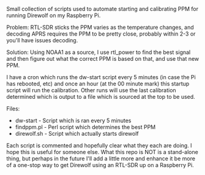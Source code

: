 Small collection of scripts used to automate starting and calibrating PPM for
running Direwolf on my Raspberry Pi.

Problem:  RTL-SDR sticks the PPM varies as the temperature changes, and decoding
APRS requires the PPM to be pretty close, probably within 2-3 or you'll have
issues decoding.

Solution:  Using NOAA1 as a source, I use rtl_power to find the best signal
and then figure out what the correct PPM is based on that, and use that new
PPM.

I have a cron which runs the dw-start script every 5 minutes (in case the Pi has
rebooted, etc) and once an hour (at the 00 minute mark) this startup script
will run the calibration.  Other runs will use the last calibration determined
which is output to a file which is sourced at the top to be used.

Files:

 * dw-start - Script which is ran every 5 minutes
 * findppm.pl - Perl script which determines the best PPM
 * direwolf.sh - Script which actually starts direwolf

Each script is commented and hopefully clear what they each are doing.  I hope
this is useful for someone else.  What this repo is NOT is a stand-alone thing,
but perhaps in the future I'll add a little more and enhance it be more of a
one-stop way to get Direwolf using an RTL-SDR up on a Raspberry Pi.
